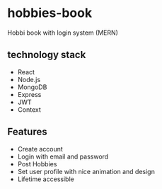 # hobbies-book
Hobbi book with login system (MERN)


## technology stack
- React
- Node.js
- MongoDB
- Express
- JWT
- Context

## Features
- Create account 
- Login with email and password
- Post Hobbies
- Set user profile with nice animation and design
- Lifetime accessible

